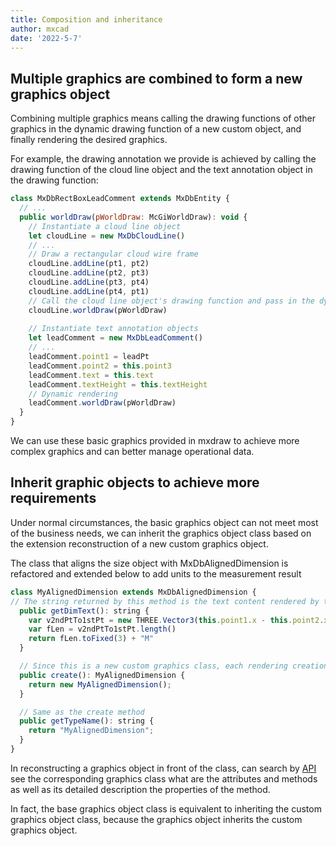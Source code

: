 ```yaml
---
title: Composition and inheritance
author: mxcad
date: '2022-5-7'
---
```


## Multiple graphics are combined to form a new graphics object

Combining multiple graphics means calling the drawing functions of other graphics in the dynamic drawing function of a new custom object, and finally rendering the desired graphics.

For example, the drawing annotation we provide is achieved by calling the drawing function of the cloud line object and the text annotation object in the drawing function:
```js
class MxDbRectBoxLeadComment extends MxDbEntity {
  // ...
  public worldDraw(pWorldDraw: McGiWorldDraw): void {
    // Instantiate a cloud line object
    let cloudLine = new MxDbCloudLine()
    // ...
    // Draw a rectangular cloud wire frame
    cloudLine.addLine(pt1, pt2)
    cloudLine.addLine(pt2, pt3)
    cloudLine.addLine(pt3, pt4)
    cloudLine.addLine(pt4, pt1)
    // Call the cloud line object's drawing function and pass in the dynamic drawing object
    cloudLine.worldDraw(pWorldDraw)
    
    // Instantiate text annotation objects
    let leadComment = new MxDbLeadComment()
    // ...
    leadComment.point1 = leadPt
    leadComment.point2 = this.point3
    leadComment.text = this.text
    leadComment.textHeight = this.textHeight
    // Dynamic rendering
    leadComment.worldDraw(pWorldDraw)
  }
}
```
We can use these basic graphics provided in mxdraw to achieve more complex graphics and can better manage operational data.

## Inherit graphic objects to achieve more requirements

Under normal circumstances, the basic graphics object can not meet most of the business needs, we can inherit the graphics object class based on the extension reconstruction of a new custom graphics object.

The class that aligns the size object with MxDbAlignedDimension is refactored and extended below to add units to the measurement result
```js
class MyAlignedDimension extends MxDbAlignedDimension {
// The string returned by this method is the text content rendered by the current aligned size object. This method is directly overridden to make the measurement result with the "M" unit
  public getDimText(): string {
    var v2ndPtTo1stPt = new THREE.Vector3(this.point1.x - this.point2.x, this.point1.y - this.point2.y, 0);
    var fLen = v2ndPtTo1stPt.length()
    return fLen.toFixed(3) + "M"
  }

  // Since this is a new custom graphics class, each rendering creation is done through the new class 
  public create(): MyAlignedDimension {
    return new MyAlignedDimension();
  }

  // Same as the create method 
  public getTypeName(): string {
    return "MyAlignedDimension";
  }
}
```

In reconstructing a graphics object in front of the class, can search by [API](https://mxcad.github.io/mxdraw_api_docs/index.html) see the corresponding graphics class what are the attributes and methods as well as its detailed description the properties of the method.

In fact, the base graphics object class is equivalent to inheriting the custom graphics object class, because the graphics object inherits the custom graphics object.